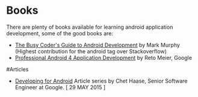# Books 

There are plenty of books available for learning android application development, some of the good books are:

* [The Busy Coder's Guide to Android Development](https://commonsware.com/Android/) by Mark Murphy (Highest contribution for the android tag over Stackoverflow)
* [Professional Android 4 Application Development](http://www.amazon.com/dp/1118102274) by Reto Meier, Google



#Articles 

* [Developing for Android](https://medium.com/google-developers/developing-for-android-introduction-5345b451567c) Article series by Chet Haase, Senior Software Engineer at Google. [ 29 MAY 2015 ]

